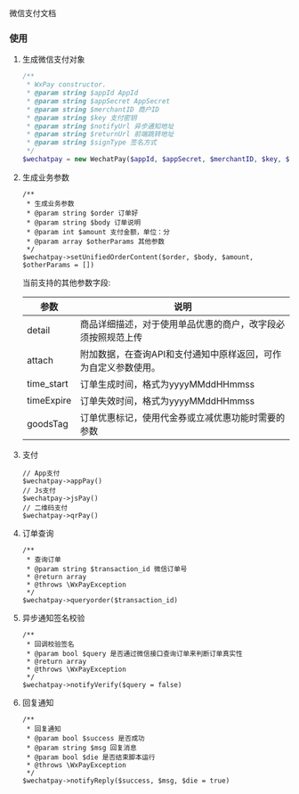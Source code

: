微信支付文档

### 使用

1. 生成微信支付对象

    ``` php
    /**
     * WxPay constructor.
     * @param string $appId AppId
     * @param string $appSecret AppSecret
     * @param string $merchantID 商户ID
     * @param string $key 支付密钥
     * @param string $notifyUrl 异步通知地址
     * @param string $returnUrl 前端跳转地址
     * @param string $signType 签名方式
     */
    $wechatpay = new WechatPay($appId, $appSecret, $merchantID, $key, $notifyUrl, $returnUrl = null, $signType = 'MD5')
    ```

2. 生成业务参数

    ```
    /**
     * 生成业务参数
     * @param string $order 订单好
     * @param string $body 订单说明
     * @param int $amount 支付金额，单位：分
     * @param array $otherParams 其他参数
     */
    $wechatpay->setUnifiedOrderContent($order, $body, $amount, $otherParams = [])
    ```
    
    当前支持的其他参数字段:
    
    参数 | 说明
    --- | ---
    detail | 商品详细描述，对于使用单品优惠的商户，改字段必须按照规范上传
    attach | 附加数据，在查询API和支付通知中原样返回，可作为自定义参数使用。
    time_start | 订单生成时间，格式为yyyyMMddHHmmss
    timeExpire | 订单失效时间，格式为yyyyMMddHHmmss
    goodsTag | 订单优惠标记，使用代金券或立减优惠功能时需要的参数

3. 支付

    ```
    // App支付
    $wechatpay->appPay()
    // Js支付
    $wechatpay->jsPay()
    // 二维码支付
    $wechatpay->qrPay()
    ```

4. 订单查询

    ```
    /**
     * 查询订单
     * @param string $transaction_id 微信订单号
     * @return array
     * @throws \WxPayException
     */
    $wechatpay->queryorder($transaction_id)
    ```

5. 异步通知签名校验

    ```
    /**
     * 回调校验签名
     * @param bool $query 是否通过微信接口查询订单来判断订单真实性
     * @return array
     * @throws \WxPayException
     */
    $wechatpay->notifyVerify($query = false)
    ```

6. 回复通知

    ```
    /**
     * 回复通知
     * @param bool $success 是否成功
     * @param string $msg 回复消息
     * @param bool $die 是否结束脚本运行
     * @throws \WxPayException
     */
    $wechatpay->notifyReply($success, $msg, $die = true)
    ```